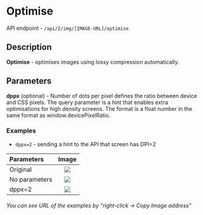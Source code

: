 # Optimise

API endpoint - `/api/2/img/[IMAGE-URL]/optimise`

## Description

**Optimise** - optimises images using lossy compression automatically.

## Parameters

**dppx** \(optional\) - Number of dots per pixel defines the ratio between device and CSS pixels. The query parameter is a hint that enables extra optimisations for high density screens. The format is a float number in the same format as window.devicePixelRatio.

### Examples

* `dppx=2` - sending a hint to the API that screen has DPI=2

| Parameters    |                                                       Image                                                        | 
|:--------------|:------------------------------------------------------------------------------------------------------------------:|
| Original      |      ![](https://pixboost.com/api/2/img/http://www.midday.coffee/assets/cup.jpeg/asis?auth=MTA0ODU5NDA0NQ__)       |
| No parameters |    ![](https://pixboost.com/api/2/img/http://www.midday.coffee/assets/cup.jpeg/optimise?auth=MTA0ODU5NDA0NQ__)     |
| dppx=2        | ![](https://pixboost.com/api/2/img/http://www.midday.coffee/assets/cup.jpeg/optimise?dppx=2&auth=MTA0ODU5NDA0NQ__) |

###### You can see URL of the examples by "right-click -> Copy Image address"
